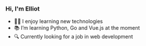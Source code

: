 ### Hi, I'm Elliot

- 👨‍💻 I enjoy learning new technologies
- 📚 I’m learning Python, Go and Vue.js at the moment
- 🔍 Currently looking for a job in web development
